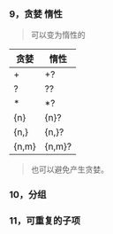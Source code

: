 ### 9，贪婪 惰性
> 可以变为惰性的

|贪婪 | 惰性|
|---|---|
|+ | +?|
|? | ??|
|* | *?|
|{n} | {n}?|
|{n,} | {n,}?|
|{n,m} | {n,m}?|

> 也可以避免产生贪婪。

### 10，分组
### 11，可重复的子项